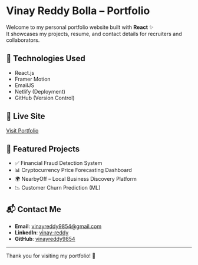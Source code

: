 # Vinay Reddy Bolla – Portfolio

Welcome to my personal portfolio website built with **React** ✨  
It showcases my projects, resume, and contact details for recruiters and collaborators.

## 🚀 Technologies Used
- React.js
- Framer Motion
- EmailJS
- Netlify (Deployment)
- GitHub (Version Control)

## 🔗 Live Site
[Visit Portfolio](https://vinay-portfolio.netlify.app)

## 📌 Featured Projects
- ✅ Financial Fraud Detection System
- 📊 Cryptocurrency Price Forecasting Dashboard
- 🌍 NearbyOff – Local Business Discovery Platform
- 📉 Customer Churn Prediction (ML)

## 📬 Contact Me
- **Email**: vinayreddy9854@gmail.com  
- **LinkedIn**: [vinay-reddy](https://linkedin.com/in/vinay-reddy-)  
- **GitHub**: [vinayreddy9854](https://github.com/vinayreddy9854)

---

Thank you for visiting my portfolio! 🚀

